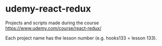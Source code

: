 # udemy-react-redux

Projects and scripts made during the course https://www.udemy.com/course/react-redux/

Each project name has the lesson number (e.g. hooks133 = lesson 133).